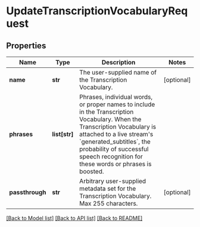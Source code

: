 # UpdateTranscriptionVocabularyRequest

## Properties
Name | Type | Description | Notes
------------ | ------------- | ------------- | -------------
**name** | **str** | The user-supplied name of the Transcription Vocabulary. | [optional]
**phrases** | **list[str]** | Phrases, individual words, or proper names to include in the Transcription Vocabulary. When the Transcription Vocabulary is attached to a live stream&#39;s &#x60;generated_subtitles&#x60;, the probability of successful speech recognition for these words or phrases is boosted. |
**passthrough** | **str** | Arbitrary user-supplied metadata set for the Transcription Vocabulary. Max 255 characters. | [optional]

[[Back to Model list]](../README.md#documentation-for-models) [[Back to API list]](../README.md#documentation-for-api-endpoints) [[Back to README]](../README.md)


